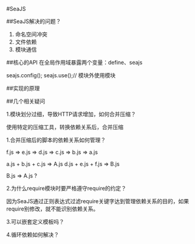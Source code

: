 #SeaJS

##SeaJS解决的问题？

1. 命名空间冲突
2. 文件依赖
3. 模块通信

##核心的API
在全局作用域暴露两个变量：define、seajs

seajs.config();
seajs.use();// 模块外使用模块

##实现的原理

##几个相关疑问

1.模块划分过细，导致HTTP请求增加，如何合并压缩？

使用特定的压缩工具，转换依赖关系后，合并压缩

1.合并压缩后的脚本的依赖关系如何管理？

f.js => e.js => d.js => c.js => b.js => a.js

a.js + b.js + c.js => A.js
d.js + e.js + f.js => B.js

B.js => A.js ?

2.为什么require模块时要严格遵守require的约定？

因为SeaJS通过正则表达式过滤require关键字达到管理依赖关系的目的，如果require别修改，就不能识别依赖关系。

3.可以嵌套定义模板吗？

4.循环依赖如何解决？

